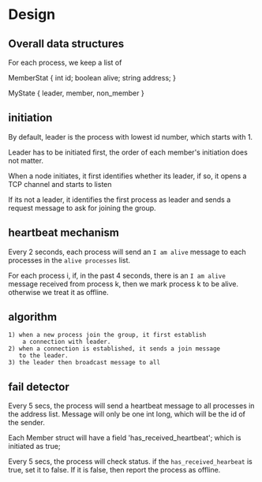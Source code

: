 # Design

## Overall data structures 

For each process, we keep a list of 

MemberStat {
    int id;
    boolean alive;
    string address;
}

MyState {
    leader,
    member,
    non_member
}

## initiation 

By default, leader is the process with lowest id number,
which starts with 1. 

Leader has to be initiated first, the order of each member's
initiation does not matter. 

When a node initiates, it first identifies whether its 
leader, if so, it opens a TCP channel and starts to listen

If its not a leader, it identifies the first process as 
leader and sends a request message to ask for joining the
group.

## heartbeat mechanism

Every 2 seconds, each process will send an `I am alive` 
message to each processes in the `alive processes` list. 

For each process i, if, in the past 4 seconds, there is an
`I am alive` message received from process k, then we mark 
process k to be alive. otherwise we treat it as offline. 

## algorithm

    1) when a new process join the group, it first establish 
        a connection with leader. 
    2) when a connection is established, it sends a join message
       to the leader.
    3) the leader then broadcast message to all  

## fail detector

Every 5 secs, the process will send a heartbeat message to all 
processes in the address list. Message will only be one int long,
which will be the id of the sender. 

Each Member struct will have a field 'has_received_heartbeat'; which
is initiated as true; 

Every 5 secs, the process will check status. if the `has_received_hearbeat`
is true, set it to false. If it is false, then report the process as offline.
